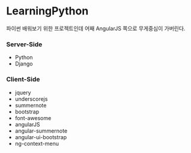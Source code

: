 # LearningPython
파이썬 배워보기 위한 프로젝트인데 어째 AngularJS 쪽으로 무게중심이 가버린다.

### Server-Side
- Python
- Django

### Client-Side
- jquery
- underscorejs
- summernote
- bootstrap
- font-awesome
- angularJS
- angular-summernote
- angular-ui-bootstrap
- ng-context-menu

